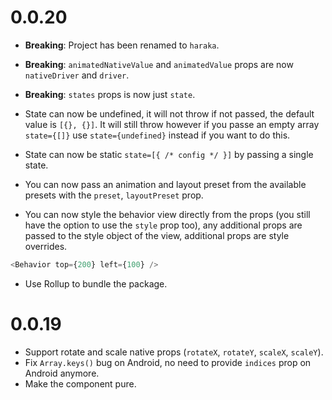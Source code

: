 # 0.0.20

- **Breaking**: Project has been renamed to `haraka`.
- **Breaking**: `animatedNativeValue` and `animatedValue` props are now `nativeDriver` and `driver`.
- **Breaking**: `states` props is now just `state`.
- State can now be undefined, it will not throw if not passed, the default value is `[{}, {}]`. It will still throw however if you passe an empty array `state={[]}` use `state={undefined}` instead if you want to do this.
- State can now be static `state=[{ /* config */ }]` by passing a single state.
- You can now pass an animation and layout preset from the available presets with the `preset`, `layoutPreset` prop.

- You can now style the behavior view directly from the props (you still have the option to use the `style` prop too), any additional props are passed to the style object of the view, additional props are style overrides.

```js
<Behavior top={200} left={100} />
```

- Use Rollup to bundle the package.

# 0.0.19

- Support rotate and scale native props (`rotateX`, `rotateY`, `scaleX`, `scaleY`).
- Fix `Array.keys()` bug on Android, no need to provide `indices` prop on Android anymore.
- Make the component pure.

